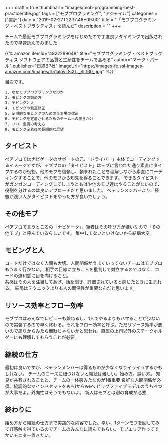 +++
draft = true
thumbnail = "images/mob-programming-best-practice/title.jpg"
tags = ["モブプログラミング", "アジャイル"]
categories = ["書評"]
date = "2019-02-27T22:17:46+09:00"
title = "「モブプログラミング・ベストプラクティス」を読んだ"
description = ""
+++

チームで最近モブプログラミングをはじめたので丁度良いタイミングで出版されたので早速読んでみました

{{% amazon
itemId="4822289648"
title="モブプログラミング・ベストプラクティス ソフトウェアの品質と生産性をチームで高める"
author="マーク・パール"
publisher="日経BP社"
imageUrl="https://images-fe.ssl-images-amazon.com/images/I/51aIqvL8iXL._SL160_.jpg"
%}}

目次です。

```
1. なぜモブプログラミングなのか
2. モビングの始め方
3. モビングと人
4. モビングの軌道修正
5. 定期的なモビングのための仕事場の改造
6. モビングを定着させるためのチームへの働きかけ
7. フロー重視の考え方
8. モビング定着後の長期的な展望
```

## タイピスト

ペアプロではナビゲータのサポートの元、「ドライバー」主体でコーディングするイメージですが、モブプロの「タイピスト」はモブに言われた通り素直にタイプするのが役割。他のモブを信頼し、頼まれたことを理解しながら素直にコーディングすることで、他のモブから知見を得ることできます。
できるタイピストがガンガンコーディングしてしまうともはや他のモブ達はやることがないので、役割を分けるのは良いアプローチだと思いました。
ベテランメンバーより、経験が浅い人がタイピストをやった方が良いでしょう。

## その他モブ

ペアプロで言うところの「ナビゲータ」。筆者はその呼び方が嫌いなので「その他モブ」と呼んでいるらしいです。
集中してないといけないから結構大変。

## モビングと人

コードだけではなく人間も大切。人間関係がうまくいってないチームはモブプロもうまく行かない。
相手の目線に立ち、人を批判して対立するのではなく、コードの違和感に目を向けること。  
共感はその人を注目してあげ、話を聞き、評価されていると感じたときに生まれる。
結局はテクニックよりも人の関係性が重要なんだと思います。

## リソース効率とフロー効率

モブプロはみんなでレビューも兼ねるし、1人でやるよりもハマることが少ないので実装するので早く終わる。それをフロー効率と呼ぶ。ただリソース効率が悪いので周りからみたら無駄じゃないかと思われ。直属の上司以外のステークホルダーにも理解してもらうことが必要。

## 継続の仕方

最初は良いですが、ベテランメンバーは得るものが少なくなりイライラするかもしれない。
チームのニーズに紐づけないと継続は難しい。始め方。誘い方。
知見が共有されることと、チームの一体感みたなのが1番重要
良好な人間関係が必須。協調的なマインドセットをもちiからweへ
ビッグファイブモデルのうち４つが大事だよ。外向性はそうでもないよ。
新人はモブとは別の育成が必要

## 終わりに

始め方から継続の仕方まで実践的な内容でした。幸い、1ターンモブを回してみて好感触を得ているのでチームのみんなに読んでもらい。
モブエリア作ってでかいモニター置きたい。
​